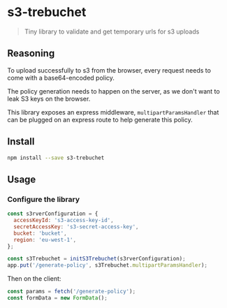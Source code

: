 # s3-trebuchet

> Tiny library to validate and get temporary urls for s3 uploads

## Reasoning

To upload successfully to s3 from the browser, every request needs to come with a base64-encoded policy.

The policy generation needs to happen on the server, as we don't want to leak S3 keys on the browser.

This library exposes an express middleware, `multipartParamsHandler` that can be plugged on an express route to help generate this policy.

## Install

```sh
npm install --save s3-trebuchet
```

## Usage

### Configure the library

```js
const s3rverConfiguration = {
  accessKeyId: 's3-access-key-id',
  secretAccessKey: 's3-secret-access-key',
  bucket: 'bucket',
  region: 'eu-west-1',
};

const s3Trebuchet = initS3Trebuchet(s3rverConfiguration);
app.put('/generate-policy', s3Trebuchet.multipartParamsHandler);
```

Then on the client:
```js
const params = fetch('/generate-policy'); 
const formData = new FormData();
```



